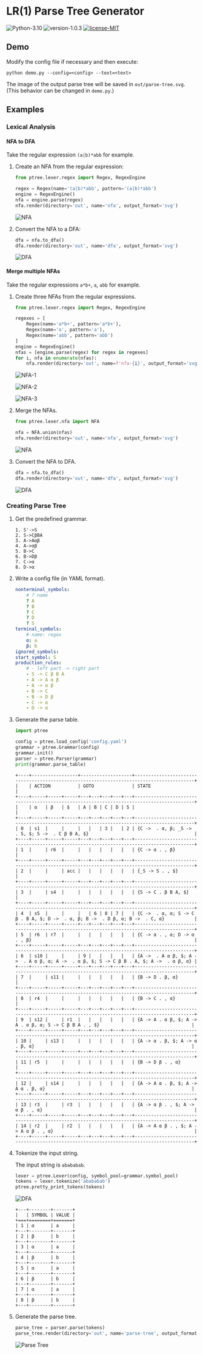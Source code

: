 # LR(1) Parse Tree Generator

![Python-3.10](https://img.shields.io/badge/Python-3.10-blue)
![version-1.0.3](https://img.shields.io/badge/version-1.0.0-blue)
[![license-MIT](https://img.shields.io/badge/license-MIT-green)](https://github.com/AlumiK/parse-tree/blob/main/LICENSE)

## Demo

Modify the config file if necessary and then execute:

```
python demo.py --config=<config> --text=<text>
```

The image of the output parse tree will be saved in `out/parse-tree.svg`. (This behavior can be changed in `demo.py`.)

## Examples

### Lexical Analysis

#### NFA to DFA

Take the regular expression `(a|b)*abb` for example.

1. Create an NFA from the regular expression:
   
    ```python
    from ptree.lexer.regex import Regex, RegexEngine

    regex = Regex(name='(a|b)*abb', pattern='(a|b)*abb')
    engine = RegexEngine()
    nfa = engine.parse(regex)
    nfa.render(directory='out', name='nfa', output_format='svg')
    ```
    
    ![NFA](https://raw.githubusercontent.com/AlumiK/images/main/parse-tree/test-nfa-to-dfa-nfa.svg)
    
2. Convert the NFA to a DFA:

    ```python
    dfa = nfa.to_dfa()
    dfa.render(directory='out', name='dfa', output_format='svg')
    ```

    ![DFA](https://raw.githubusercontent.com/AlumiK/images/main/parse-tree/test-nfa-to-dfa-dfa.svg)

#### Merge multiple NFAs

Take the regular expressions `a*b+`, `a`, `abb` for example.

1. Create three NFAs from the regular expressions.

    ```python
    from ptree.lexer.regex import Regex, RegexEngine

    regexes = [
        Regex(name='a*b+', pattern='a*b+'),
        Regex(name='a', pattern='a'),
        Regex(name='abb', pattern='abb')
    ]
    engine = RegexEngine()
    nfas = [engine.parse(regex) for regex in regexes]
    for i, nfa in enumerate(nfas):
        nfa.render(directory='out', name=f'nfa-{i}', output_format='svg')
    ```

    ![NFA-1](https://raw.githubusercontent.com/AlumiK/images/main/parse-tree/test-merge-fsm-nfa0.svg)

    ![NFA-2](https://raw.githubusercontent.com/AlumiK/images/main/parse-tree/test-merge-fsm-nfa1.svg)

    ![NFA-3](https://raw.githubusercontent.com/AlumiK/images/main/parse-tree/test-merge-fsm-nfa2.svg)

2. Merge the NFAs.

    ```python
    from ptree.lexer.nfa import NFA

    nfa = NFA.union(nfas)
    nfa.render(directory='out', name='nfa', output_format='svg')
    ```
   
    ![NFA](https://raw.githubusercontent.com/AlumiK/images/main/parse-tree/test-merge-fsm-nfa.svg)

3. Convert the NFA to DFA.

    ```python
    dfa = nfa.to_dfa()
    dfa.render(directory='out', name='dfa', output_format='svg')
    ```

    ![DFA](https://raw.githubusercontent.com/AlumiK/images/main/parse-tree/test-merge-fsm-dfa.svg)

### Creating Parse Tree

1. Get the predefined grammar.

    ```
    1. S'->S
    2. S->CβBA
    3. A->Aαβ
    4. A->αβ
    5. B->C
    6. B->Dβ
    7. C->α
    8. D->α
    ```

2. Write a config file (in YAML format).

    ```yaml
    nonterminal_symbols:
        # ? name
        ? A
        ? B
        ? C
        ? D
        ? S
    terminal_symbols:
        # name: regex
        α: a
        β: b
    ignored_symbols:
    start_symbol: S
    production_rules:
        # - left part -> right part
        - S -> C β B A
        - A -> A α β
        - A -> α β
        - B -> C
        - B -> D β
        - C -> α
        - D -> α
    ```

3. Generate the parse table.

    ```python
    import ptree

    config = ptree.load_config('config.yaml')
    grammar = ptree.Grammar(config)
    grammar.init()
    parser = ptree.Parser(grammar)
    print(grammar.parse_table)
    ```
   
    ```
    +----+-----------------+-------------------+-----------------------------------------------------------------------------------------+
    |    | ACTION          | GOTO              | STATE                                                                                   |
    +----+-----+-----+-----+---+---+---+---+---+-----------------------------------------------------------------------------------------+
    |    | α   | β   | $   | A | B | C | D | S |                                                                                         |
    +----+-----+-----+-----+---+---+---+---+---+-----------------------------------------------------------------------------------------+
    | 0  | s1  |     |     |   |   | 3 |   | 2 | {C ->  . α, β; _S ->  . S, $; S ->  . C β B A, $}                                       |
    +----+-----+-----+-----+---+---+---+---+---+-----------------------------------------------------------------------------------------+
    | 1  |     | r6  |     |   |   |   |   |   | {C -> α . , β}                                                                          |
    +----+-----+-----+-----+---+---+---+---+---+-----------------------------------------------------------------------------------------+
    | 2  |     |     | acc |   |   |   |   |   | {_S -> S . , $}                                                                         |
    +----+-----+-----+-----+---+---+---+---+---+-----------------------------------------------------------------------------------------+
    | 3  |     | s4  |     |   |   |   |   |   | {S -> C . β B A, $}                                                                     |
    +----+-----+-----+-----+---+---+---+---+---+-----------------------------------------------------------------------------------------+
    | 4  | s5  |     |     |   | 6 | 8 | 7 |   | {C ->  . α, α; S -> C β . B A, $; D ->  . α, β; B ->  . D β, α; B ->  . C, α}           |
    +----+-----+-----+-----+---+---+---+---+---+-----------------------------------------------------------------------------------------+
    | 5  | r6  | r7  |     |   |   |   |   |   | {C -> α . , α; D -> α . , β}                                                            |
    +----+-----+-----+-----+---+---+---+---+---+-----------------------------------------------------------------------------------------+
    | 6  | s10 |     |     | 9 |   |   |   |   | {A ->  . A α β, $; A ->  . A α β, α; A ->  . α β, $; S -> C β B . A, $; A ->  . α β, α} |
    +----+-----+-----+-----+---+---+---+---+---+-----------------------------------------------------------------------------------------+
    | 7  |     | s11 |     |   |   |   |   |   | {B -> D . β, α}                                                                         |
    +----+-----+-----+-----+---+---+---+---+---+-----------------------------------------------------------------------------------------+
    | 8  | r4  |     |     |   |   |   |   |   | {B -> C . , α}                                                                          |
    +----+-----+-----+-----+---+---+---+---+---+-----------------------------------------------------------------------------------------+
    | 9  | s12 |     | r1  |   |   |   |   |   | {A -> A . α β, $; A -> A . α β, α; S -> C β B A . , $}                                  |
    +----+-----+-----+-----+---+---+---+---+---+-----------------------------------------------------------------------------------------+
    | 10 |     | s13 |     |   |   |   |   |   | {A -> α . β, $; A -> α . β, α}                                                          |
    +----+-----+-----+-----+---+---+---+---+---+-----------------------------------------------------------------------------------------+
    | 11 | r5  |     |     |   |   |   |   |   | {B -> D β . , α}                                                                        |
    +----+-----+-----+-----+---+---+---+---+---+-----------------------------------------------------------------------------------------+
    | 12 |     | s14 |     |   |   |   |   |   | {A -> A α . β, $; A -> A α . β, α}                                                      |
    +----+-----+-----+-----+---+---+---+---+---+-----------------------------------------------------------------------------------------+
    | 13 | r3  |     | r3  |   |   |   |   |   | {A -> α β . , $; A -> α β . , α}                                                        |
    +----+-----+-----+-----+---+---+---+---+---+-----------------------------------------------------------------------------------------+
    | 14 | r2  |     | r2  |   |   |   |   |   | {A -> A α β . , $; A -> A α β . , α}                                                    |
    +----+-----+-----+-----+---+---+---+---+---+-----------------------------------------------------------------------------------------+
    ```

4. Tokenize the input string.

    The input string is `abababab`.

    ```python
    lexer = ptree.Lexer(config, symbol_pool=grammar.symbol_pool)
    tokens = lexer.tokenize('abababab')
    ptree.pretty_print_tokens(tokens)
    ```
   
    ![DFA](https://raw.githubusercontent.com/AlumiK/images/main/parse-tree/lexer-dfa.svg)
   
    ```
    +---+--------+-------+
    |   | SYMBOL | VALUE |
    +===+========+=======+
    | 1 | α      | a     |
    +---+--------+-------+
    | 2 | β      | b     |
    +---+--------+-------+
    | 3 | α      | a     |
    +---+--------+-------+
    | 4 | β      | b     |
    +---+--------+-------+
    | 5 | α      | a     |
    +---+--------+-------+
    | 6 | β      | b     |
    +---+--------+-------+
    | 7 | α      | a     |
    +---+--------+-------+
    | 8 | β      | b     |
    +---+--------+-------+
    ```

5. Generate the parse tree.

    ```python
    parse_tree = parser.parse(tokens)
    parse_tree.render(directory='out', name='parse-tree', output_format='svg')
    ```

    ![Parse Tree](https://raw.githubusercontent.com/AlumiK/images/main/parse-tree/parse-tree.svg)
